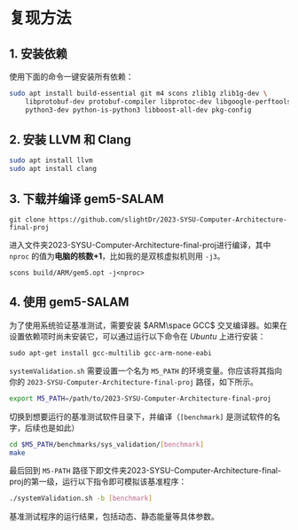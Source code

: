 # 复现方法

## 1. 安装依赖

使用下面的命令一键安装所有依赖：
```bash
sudo apt install build-essential git m4 scons zlib1g zlib1g-dev \
    libprotobuf-dev protobuf-compiler libprotoc-dev libgoogle-perftools-dev \
    python3-dev python-is-python3 libboost-all-dev pkg-config
```

## 2. 安装 LLVM 和 Clang
```bash
sudo apt install llvm
sudo apt install clang
```

## 3. 下载并编译 gem5-SALAM
```
git clone https://github.com/slightDr/2023-SYSU-Computer-Architecture-final-proj
```
进入文件夹2023-SYSU-Computer-Architecture-final-proj进行编译，其中 `nproc` 的值为**电脑的核数+1**，比如我的是双核虚拟机则用 `-j3`。
```
scons build/ARM/gem5.opt -j<nproc>
```

## 4. 使用 gem5-SALAM
为了使用系统验证基准测试，需要安装 $ARM\space GCC$ 交叉编译器。如果在设置依赖项时尚未安装它，可以通过运行以下命令在 $Ubuntu$ 上进行安装：

```shell
sudo apt-get install gcc-multilib gcc-arm-none-eabi
```

`systemValidation.sh` 需要设置一个名为 `M5_PATH` 的环境变量。你应该将其指向你的 `2023-SYSU-Computer-Architecture-final-proj` 路径，如下所示。

```bash
export M5_PATH=/path/to/2023-SYSU-Computer-Architecture-final-proj
```

切换到想要运行的基准测试软件目录下，并编译（`[benchmark]` 是测试软件的名字，后续也是如此）

```bash
cd $M5_PATH/benchmarks/sys_validation/[benchmark]
make
```

最后回到 `M5-PATH` 路径下即文件夹2023-SYSU-Computer-Architecture-final-proj的第一级，运行以下指令即可模拟该基准程序：

```bash
./systemValidation.sh -b [benchmark]
```

基准测试程序的运行结果，包括动态、静态能量等具体参数。
